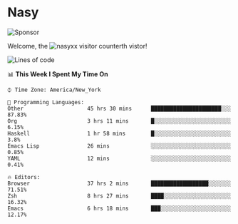 # Nasy

<!--
<p align="center">
<img height="200" src="https://github-readme-stats.vercel.app/api?username=nasyxx&count_private=true&show_icons=true&theme=dracula&include_all_commits=true"/>
<img height="200" src="https://github-readme-stats.vercel.app/api/top-langs/?username=nasyxx&theme=dracula&hide=html,jupyter+notebook&count_private=true&show_icons=true"/>
</p>

  
----------------
-->

![Sponsor](https://img.shields.io/static/v1.svg?label=Sponsor&message=%E2%9D%A4&logo=GitHub&style=flat&color=pink)
 
Welcome, the ![nasyxx visitor counter](https://count.getloli.com/get/@nasyxx?theme=rule34)th vistor!
 
<!--START_SECTION:waka-->
![Lines of code](https://img.shields.io/badge/From%20Hello%20World%20I%27ve%20Written-599927%20lines%20of%20code-blue)

📊 **This Week I Spent My Time On** 

```text
⌚︎ Time Zone: America/New_York

💬 Programming Languages: 
Other                    45 hrs 30 mins      ██████████████████████░░░   87.83% 
Org                      3 hrs 11 mins       █░░░░░░░░░░░░░░░░░░░░░░░░   6.15% 
Haskell                  1 hr 58 mins        █░░░░░░░░░░░░░░░░░░░░░░░░   3.8% 
Emacs Lisp               26 mins             ░░░░░░░░░░░░░░░░░░░░░░░░░   0.85% 
YAML                     12 mins             ░░░░░░░░░░░░░░░░░░░░░░░░░   0.41%

🔥 Editors: 
Browser                  37 hrs 2 mins       ██████████████████░░░░░░░   71.51% 
Zsh                      8 hrs 27 mins       ████░░░░░░░░░░░░░░░░░░░░░   16.32% 
Emacs                    6 hrs 18 mins       ███░░░░░░░░░░░░░░░░░░░░░░   12.17%

```


<!--END_SECTION:waka-->

<!-- ![visitors](https://visitor-badge.laobi.icu/badge?page_id=nasyxx.nasyxx) -->
